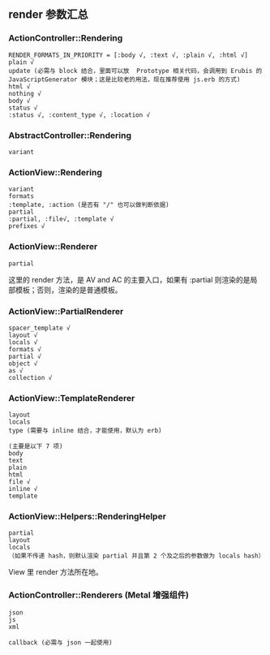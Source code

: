 ## render 参数汇总


### ActionController::Rendering

```
RENDER_FORMATS_IN_PRIORITY = [:body √, :text √, :plain √, :html √]
plain √
update (必需与 block 结合，里面可以放  Prototype 相关代码，会调用到 Erubis 的 JavaScriptGenerator 模块；这是比较老的用法，现在推荐使用 js.erb 的方式)
html √
nothing √
body √
status √
:status √, :content_type √, :location √
```


### AbstractController::Rendering

```
variant
```


### ActionView::Rendering

```
variant
formats
:template, :action (是否有 "/" 也可以做判断依据)
partial
:partial, :file√, :template √
prefixes √
```


### ActionView::Renderer

```
partial
```

这里的 render 方法，是 AV and AC 的主要入口，如果有 :partial 则渲染的是局部模板；否则，渲染的是普通模板。

### ActionView::PartialRenderer

```
spacer_template √
layout √
locals √
formats √
partial √
object √
as √
collection √
```


### ActionView::TemplateRenderer

```
layout
locals
type (需要与 inline 结合，才能使用，默认为 erb)

(主要是以下 7 项)
body
text
plain
html
file √
inline √
template
```


### ActionView::Helpers::RenderingHelper

```
partial
layout
locals
（如果不传递 hash，则默认渲染 partial 并且第 2 个及之后的参数做为 locals hash）
```

View 里 render 方法所在地。

### ActionController::Renderers (Metal 增强组件)

```
json
js
xml

callback (必需与 json 一起使用)
```







